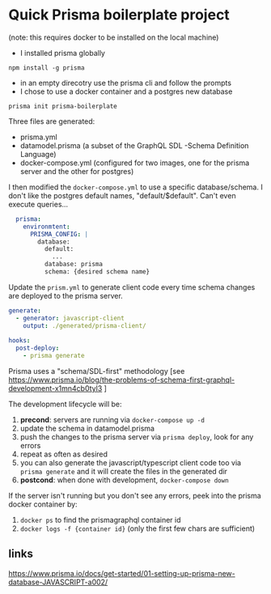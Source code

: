 # Quick Prisma boilerplate project
(note: this requires docker to be installed on the local machine)
- I installed prisma globally

```
npm install -g prisma
```

- in an empty direcotry use the prisma cli and follow the prompts
- I chose to use a docker container and a postgres new database
```
prisma init prisma-boilerplate
```
Three files are generated:
- prisma.yml
- datamodel.prisma (a subset of the GraphQL SDL -Schema Definition Language)
- docker-compose.yml (configured for two images, one for the prisma server and the other for postgres)

I then modified the `docker-compose.yml` to use a specific database/schema.
I don't like the postgres default names, "default/$default". Can't even execute queries...
```yaml
  prisma:
    environmtent:
      PRISMA_CONFIG: |
        database:
          default:
            ...
          database: prisma
          schema: {desired schema name}
```

Update the `prism.yml` to generate client code every time schema changes are deployed to the prisma server.

```yaml
generate:
  - generator: javascript-client
    output: ./generated/prisma-client/
    
hooks:
  post-deploy:
    - prisma generate
```

Prisma uses a "schema/SDL-first" methodology [see https://www.prisma.io/blog/the-problems-of-schema-first-graphql-development-x1mn4cb0tyl3 ]

The development lifecycle will be:
  1. **precond**: servers are running via `docker-compose up -d`
  1. update the schema in datamodel.prisma
  1. push the changes to the prisma server via `prisma deploy`, look for any errors
  1. repeat as often as desired
  1. you can also generate the javascript/typescript client code too via `prisma generate` and it will create the files in the generated dir
  1. **postcond**: when done with development, `docker-compose down`

If the server isn't running but you don't see any errors, peek into the prisma docker container by:
1) `docker ps` to find the prismagraphql container id
2) `docker logs -f {container id}` (only the first few chars are sufficient) 

## links
https://www.prisma.io/docs/get-started/01-setting-up-prisma-new-database-JAVASCRIPT-a002/
